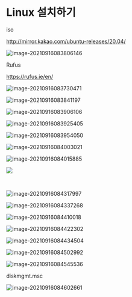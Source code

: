 # Linux 설치하기



iso

http://mirror.kakao.com/ubuntu-releases/20.04/

![image-20210916083806146](install.assets/image-20210916083806146.png)



Rufus

https://rufus.ie/en/

![image-20210916083730471](install.assets/image-20210916083730471.png)



![image-20210916083841197](install.assets/image-20210916083841197.png)



![image-20210916083906106](install.assets/image-20210916083906106.png)



![image-20210916083925405](install.assets/image-20210916083925405.png)



![image-20210916083954050](install.assets/image-20210916083954050.png)



![image-20210916084003021](install.assets/image-20210916084003021.png)



![image-20210916084015885](install.assets/image-20210916084015885.png)





![](install.assets/image-20210916084256538.png)



​	

![image-20210916084317997](install.assets/image-20210916084317997.png)



![image-20210916084337268](install.assets/image-20210916084337268.png)



![image-20210916084410018](install.assets/image-20210916084410018.png)



![image-20210916084422302](install.assets/image-20210916084422302.png)





![image-20210916084434504](install.assets/image-20210916084434504.png)





![image-20210916084502992](install.assets/image-20210916084502992.png)



![image-20210916084545536](install.assets/image-20210916084545536.png)

diskmgmt.msc



![image-20210916084602661](install.assets/image-20210916084602661.png)




